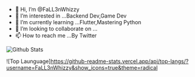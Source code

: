 - 👋 Hi, I’m @FaLL3nWhizzy
- 👀 I’m interested in ...Backend Dev,Game Dev
- 🌱 I’m currently learning ...Flutter,Mastering Python
- 💞️ I’m looking to collaborate on ...
- 📫 How to reach me ...By Twitter

<!---
FaLL3nWhizzy/FaLL3nWhizzy is a ✨ special ✨ repository because its `README.md` (this file) appears on your GitHub profile.
You can click the Preview link to take a look at your changes.
--->


![Github Stats](https://github-readme-stats.vercel.app/api?username=FaLL3nWhizzy&count_private=true&show_icons=true&theme=radical)

![Top Launguage]https://github-readme-stats.vercel.app/api/top-langs/?username=FaLL3nWhizzy&show_icons=true&theme=radical
